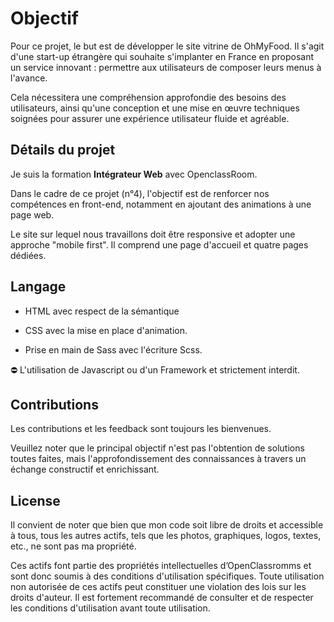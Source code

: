 
# Objectif

Pour ce projet, le but est de développer le site vitrine de OhMyFood. Il s'agit d'une start-up étrangère qui souhaite s'implanter en France en proposant un service innovant : permettre aux utilisateurs de composer leurs menus à l'avance.

Cela nécessitera une compréhension approfondie des besoins des utilisateurs, ainsi qu'une conception et une mise en œuvre techniques soignées pour assurer une expérience utilisateur fluide et agréable.

## Détails du projet

Je suis la formation
**Intégrateur Web**
avec OpenclassRoom.

Dans le cadre de ce projet (n°4), l'objectif est de renforcer nos compétences en front-end, notamment en ajoutant des animations à une page web.

Le site sur lequel nous travaillons doit être responsive et adopter une approche "mobile first". Il comprend une page d'accueil et quatre pages dédiées.

## Langage

-   HTML avec respect de la sémantique

-   CSS avec la mise en place d'animation.

-   Prise en main de Sass avec l'écriture Scss.

⛔ L'utilisation de Javascript ou d'un Framework et strictement interdit.

## Contributions

Les contributions et les feedback sont toujours les bienvenues.

Veuillez noter que le principal objectif n'est pas l'obtention de solutions toutes faites, mais l'approfondissement des connaissances à travers un échange constructif et enrichissant.


## License

Il convient de noter que bien que mon code soit libre de droits et accessible à tous, tous les autres actifs, tels que les photos, graphiques, logos, textes, etc., ne sont pas ma propriété.

Ces actifs font partie des propriétés intellectuelles d’OpenClassromms et sont donc soumis à des conditions d'utilisation spécifiques. Toute utilisation non autorisée de ces actifs peut constituer une violation des lois sur les droits d'auteur. Il est fortement recommandé de consulter et de respecter les conditions d'utilisation avant toute utilisation.
